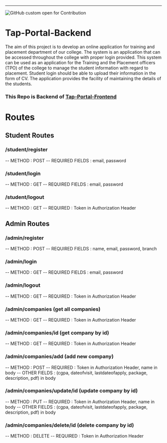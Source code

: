 ---
![GitHub custom open for Contribution](https://img.shields.io/static/v1?label=Open%20For&message=Contribution&color=%3CCOLOR%3E)

# Tap-Portal-Backend

The aim of this project is to develop an online application for training and placement department of our college. The system is an application that can be accessed throughout the college with proper login provided. This system can be used as an application for the Training and the Placement officers (TPO) of the college to manage the student information with regard to placement. Student login should be able to upload their information in the form of CV. The application provides the facility of maintaining the details of the students.

### This Repo is Backend of [Tap-Portal-Frontend](https://github.com/pcon-code-tribe/Tap-Portal-Frontend)

# Routes

## Student Routes

### /student/register 
-- METHOD : POST 
-- REQUIRED FIELDS : email, password

### /student/login 
-- METHOD : GET 
-- REQUIRED FIELDS : email, password

### /student/logout 
-- METHOD : GET 
-- REQUIRED : Token in Authorization Header

## Admin Routes

### /admin/register 
-- METHOD : POST 
-- REQUIRED FIELDS : name, email, password, branch

### /admin/login 
-- METHOD : GET 
-- REQUIRED FIELDS : email, password

### /admin/logout 
-- METHOD : GET 
-- REQUIRED : Token in Authorization Header

### /admin/companies  (get all companies)
-- METHOD : GET 
-- REQUIRED : Token in Authorization Header

### /admin/companies/id    (get company by id)
-- METHOD : GET 
-- REQUIRED : Token in Authorization Header

### /admin/companies/add   (add new company)
-- METHOD : POST 
-- REQUIRED : Token in Authorization Header, name in body
-- OTHER FIELDS : (cgpa, dateofvisit, lastdateofapply, package, description, pdf) in body

### /admin/companies/update/id     (update company by id)
-- METHOD : PUT 
-- REQUIRED : Token in Authorization Header, name in body
-- OTHER FIELDS : (cgpa, dateofvisit, lastdateofapply, package, description, pdf) in body

### /admin/companies/delete/id   (delete company by id)
-- METHOD : DELETE 
-- REQUIRED : Token in Authorization Header
